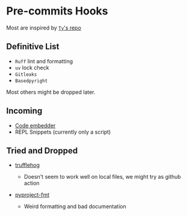 # Pre-commits Hooks

Most are inspired by [`Ty`'s repo](https://github.com/astral-sh/ty/blob/main/.pre-commit-config.yaml)

## Definitive List

- `Ruff` lint and formatting
- `uv` lock check
- `Gitleaks`
- `Basedpyright`

Most others might be dropped later.

## Incoming

- [Code embedder](https://github.com/kvankova/code-embedder/tree/v1.1.1/)
- REPL Snippets (currently only a script)

## Tried and Dropped

- [trufflehog](https://github.com/trufflesecurity/trufflehog)
  - Doesn't seem to work well on local files, we might try as github action

- [pyproject-fmt](https://github.com/tox-dev/pyproject-fm)
  - Weird formatting and bad documentation

